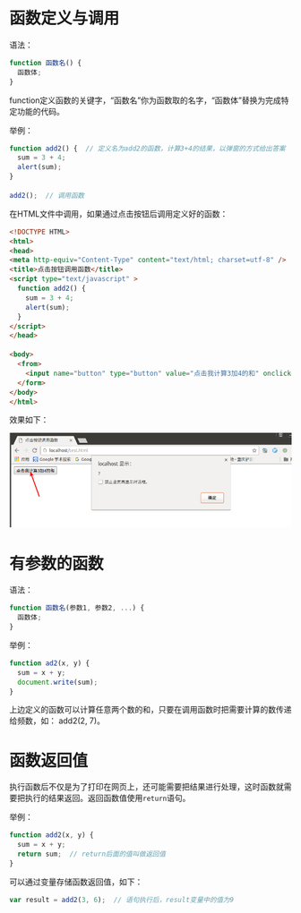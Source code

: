 # 函数定义与调用

语法：

```js
function 函数名() {
  函数体;
}
```

function定义函数的关键字，“函数名”你为函数取的名字，“函数体”替换为完成特定功能的代码。

举例：

```js
function add2() {  // 定义名为add2的函数，计算3+4的结果，以弹窗的方式给出答案
  sum = 3 + 4;
  alert(sum);
}

add2();  // 调用函数
```

在HTML文件中调用，如果通过点击按钮后调用定义好的函数：

```html
<!DOCTYPE HTML>
<html>
<head>
<meta http-equiv="Content-Type" content="text/html; charset=utf-8" />
<title>点击按钮调用函数</title>
<script type="text/javascript" >
  function add2() {
    sum = 3 + 4;
    alert(sum);
  }
</script>
</head>

<body>
  <from>
    <input name="button" type="button" value="点击我计算3加4的和" onclick="add2()" >
  </form>
</body>
</html>
```

效果如下：

![按钮调用函数](images/onclick-function.bmp)

# 有参数的函数

语法：

```js
function 函数名(参数1, 参数2, ...) {
  函数体;
}
```

举例：

```js
function ad2(x, y) {
  sum = x + y;
  document.write(sum);
}
```

上边定义的函数可以计算任意两个数的和，只要在调用函数时把需要计算的数传递给频数，如： add2(2, 7)。

# 函数返回值

执行函数后不仅是为了打印在网页上，还可能需要把结果进行处理，这时函数就需要把执行的结果返回。返回函数值使用`return`语句。

举例：

```js
function add2(x, y) {
  sum = x + y;
  return sum;  // return后面的值叫做返回值
}
```

可以通过变量存储函数返回值，如下：

```js
var result = add2(3, 6);  // 语句执行后，result变量中的值为9
```
